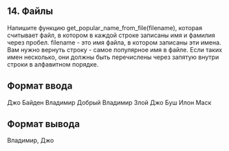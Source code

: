 ## 14. Файлы

Напишите функцию get_popular_name_from_file(filename), которая считывает файл, в котором в каждой строке записаны имя и фамилия через пробел. filename - это имя файла, в котором записаны эти имена. Вам нужно вернуть строку - самое популярное имя в файле. Если таких имен несколько, они должны быть перечислены через запятую внутри строки в алфавитном порядке.

## Формат ввода
Джо Байден
Владимир Добрый
Владимир Злой
Джо Буш
Илон Маск

## Формат вывода
Владимир, Джо
